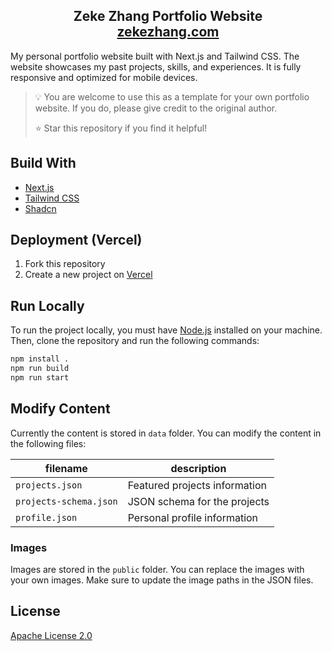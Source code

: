 <h2 align="center">
  Zeke Zhang  Portfolio Website<br/>
  <a href="https://zekezhang.com" target="_blank">zekezhang.com</a>
</h2>

My personal portfolio website built with Next.js and Tailwind CSS. The website showcases my past projects, skills, and experiences. It is fully responsive and optimized for mobile devices.

> 💡 You are welcome to use this as a template for your own portfolio website. If you do, please give credit to the original author.
> 
> ⭐ Star this repository if you find it helpful!

## Build With

- [Next.js](https://nextjs.org/)
- [Tailwind CSS](https://tailwindcss.com/)
- [Shadcn](https://ui.shadcn.com/)

## Deployment (Vercel)
1. Fork this repository
2. Create a new project on [Vercel](https://vercel.com/)

## Run Locally

To run the project locally, you must have [Node.js](https://nodejs.org/en) installed on your machine. Then, clone the repository and run the following commands:

```bash
npm install .
npm run build
npm run start
```


## Modify Content

Currently the content is stored in `data` folder. You can modify the content in the following files:

| filename               | description                   |
| ---------------------- | ----------------------------- |
| `projects.json`        | Featured projects information |
| `projects-schema.json` | JSON schema for the projects  |
| `profile.json`         | Personal profile information  |

### Images
Images are stored in the `public` folder. You can replace the images with your own images. Make sure to update the image paths in the JSON files.

## License

[Apache License 2.0](LICENSE)
